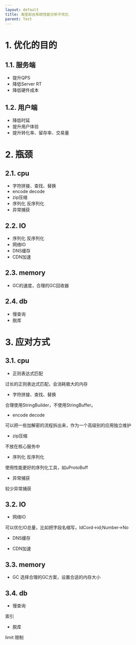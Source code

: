 ```yaml
---
layout: default
title: 淘宝前台系统性能分析于优化
parent: Test
---
```


# 1. 优化的目的

## 1.1. 服务端

- 提升QPS
- 降低Server RT
- 降低硬件成本

## 1.2. 用户端

- 降低时延
- 提升用户体验
- 提升转化率、留存率、交易量

# 2. 瓶颈

## 2.1. cpu

- 字符拼接、查找、替换
- encode decode
- zip压缩
- 序列化 反序列化
- 异常捕获

## 2.2. IO

- 序列化 反序列化
- 网络IO
- DNS缓存
- CDN加速

## 2.3. memory

- GC的速度，合理的GC回收器

## 2.4. db

- 慢查询
- 脱库

# 3. 应对方式

## 3.1. cpu

- 正则表达式匹配

过长的正则表达式匹配，会消耗极大的内存

- 字符拼接、查找、替换

合理使用StringBuilder，不使用StringBuffer。

- encode decode

可以把一些加解密的流程拆出来，作为一个高级别的应用独立维护

- zip压缩

不放在核心服务中

- 序列化 反序列化

使用性能更好的序列化工具，如uProtoBuff

- 异常捕获

较少异常捕获

## 3.2. IO

- 网络IO

可以优化IO总量，比如把字段名缩写，IdCord->id;Number->No

- DNS缓存

- CDN加速

## 3.3. memory

- GC
  选择合理的GC方案，设置合适的内存大小

## 3.4. db

- 慢查询

索引

- 脱库

limit 限制